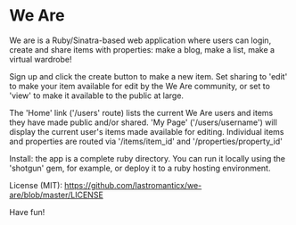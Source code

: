# We Are

We are is a Ruby/Sinatra-based web application where users can login, create and share items with properties: make a blog, make a list, make a virtual wardrobe!

Sign up and click the create button to make a new item. Set sharing to 'edit' to make your item available for edit by the We Are community, or set to 'view' to make it available to the public at large.

The 'Home' link ('/users' route) lists the current We Are users and items they have made public and/or shared.
'My Page' ('/users/username') will display the current user's items made available for editing.
Individual items and properties are routed via '/items/item_id' and '/properties/property_id'

Install: the app is a complete ruby directory. You can run it locally using the 'shotgun' gem, for example, or deploy it to a ruby hosting environment.

License (MIT): https://github.com/lastromanticx/we-are/blob/master/LICENSE


Have fun!
